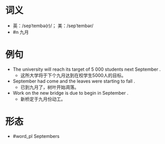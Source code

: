 # 词义
- 英：/sepˈtembə(r)/； 美：/sepˈtembər/
- #n 九月
# 例句
- The university will reach its target of 5 000 students next September .
	- 这所大学将于下个九月达到在校学生5000人的目标。
- September had come and the leaves were starting to fall .
	- 已到九月了，树叶开始凋落。
- Work on the new bridge is due to begin in September .
	- 新桥定于九月份动工。
# 形态
- #word_pl Septembers
